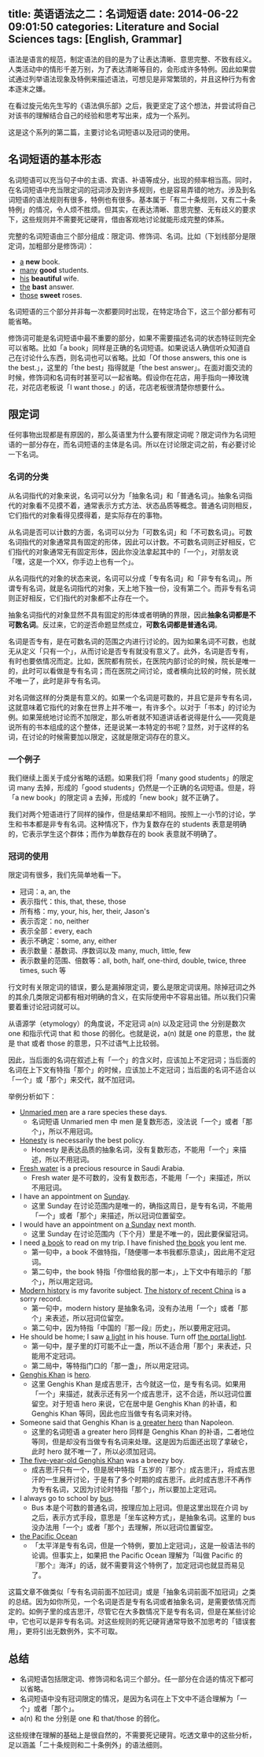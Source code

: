 title: 英语语法之二：名词短语
date: 2014-06-22 09:01:50
categories: Literature and Social Sciences
tags: [English, Grammar]
---

语法是语言的规范，制定语法的目的是为了让表达清晰、意思完整、不致有歧义。人类活动中的情形千差万别，为了表达清晰等目的，会形成许多特例。因此如果尝试通过列举语法现象及特例来描述语法，可想见是非常繁琐的，并且这种行为有舍本逐末之嫌。

在看过旋元佑先生写的《语法俱乐部》之后，我更坚定了这个想法，并尝试将自己对该书的理解结合自己的经验和思考写出来，成为一个系列。

这是这个系列的第二篇，主要讨论名词短语以及冠词的使用。

## 名词短语的基本形态

名词短语可以充当句子中的主语、宾语、补语等成分，出现的频率相当高。同时，在名词短语中充当限定词的冠词涉及到许多规则，也是容易弄错的地方。涉及到名词短语的语法规则有很多，特例也有很多。基本属于「有二十条规则，又有二十条特例」的情况，令人烦不胜烦。但其实，在表达清晰、意思完整、无有歧义的要求下，这些规则并不需要死记硬背，借由客观地讨论就能形成完整的体系。

<!--more-->

完整的名词短语由三个部分组成：限定词、修饰词、名词。比如（下划线部分是限定词，加粗部分是修饰词）：

* <u>a</u> **new** book.
* <u>many</u> **good** students.
* <u>his</u> **beautiful** wife.
* <u>the</u> **bast** answer.
* <u>those</u> **sweet** roses.

名词短语的三个部分并非每一次都要同时出现，在特定场合下，这三个部分都有可能省略。

修饰词可能是名词短语中最不重要的部分，如果不需要描述名词的状态特征则完全可以省略。比如「a book」同样是正确的名词短语。如果说话人确信听众知道自己在讨论什么东西，则名词也可以省略。比如「Of those answers, this one is the best.」，这里的「the best」指得就是「the best answer」。在面对面交流的时候，修饰词和名词有时甚至可以一起省略。假设你在花店，用手指向一捧玫瑰花，对花店老板说「I want those.」的话，花店老板很清楚你想要什么。

## 限定词

任何事物出现都是有原因的，那么英语里为什么要有限定词呢？限定词作为名词短语的一部分存在，而名词短语的主体是名词。所以在讨论限定词之前，有必要讨论一下名词。

### 名词的分类

从名词指代的对象来说，名词可以分为「抽象名词」和「普通名词」。抽象名词指代的对象看不见摸不着，通常表示方式方法、状态品质等概念。普通名词则相反，它们指代的对象看得见摸得着，是实际存在的事物。

从名词是否可以计数的方面，名词可以分为「可数名词」和「不可数名词」。可数名词指代的对象通常具有固定的形体，因此可以计数。不可数名词则正好相反，它们指代的对象通常无有固定形体，因此你没法拿起其中的「一个」，对朋友说「嘿，这是一个XX，你手边上也有一个」。

从名词指代的对象的状态来说，名词可以分成「专有名词」和「非专有名词」。所谓专有名词，就是名词指代的对象，天上地下独一份，没有第二个。而非专有名词则正好相反，它们指代的对象都不止存在一个。

抽象名词指代的对象显然不具有固定的形体或者明确的界限，因此**抽象名词都是不可数名词**。反过来，它的逆否命题显然成立，**可数名词都是普通名词**。

名词是否专有，是在可数名词的范围之内进行讨论的。因为如果名词不可数，也就无从定义「只有一个」，从而讨论是否专有就没有意义了。此外，名词是否专有，有时也要依情况而定。比如，医院都有院长，在医院内部讨论的时候，院长是唯一的，此时可以看做是专有名词；而在医院之间讨论，或者横向比较的时候，院长就不唯一了，此时是非专有名词。

对名词做这样的分类是有意义的。如果一个名词是可数的，并且它是非专有名词，这就意味着它指代的对象在世界上并不唯一，有许多个。以对于「书本」的讨论为例。如果笼统地讨论而不加限定，那么听者就不知道讲话者说得是什么——究竟是说所有的书本组成的这个整体，还是说某一本特定的书呢？显然，对于这样的名词，在讨论的时候需要加以限定，这就是限定词存在的意义。

### 一个例子

我们继续上面关于成分省略的话题。如果我们将「many good students」的限定词 many 去掉，形成的「good students」仍然是一个正确的名词短语。但是，将「a new book」的限定词 a 去掉，形成的「new book」就不正确了。

我们对两个短语进行了同样的操作，但是结果却不相同。按照上一小节的讨论，学生和书本都是非专有名词。这种情况下，作为复数存在的 students 表意是明确的，它表示学生这个群体；而作为单数存在的 book 表意就不明确了。

### 冠词的使用

限定词有很多，我们先简单地看一下。

* 冠词：a, an, the
* 表示指代：this, that, these, those
* 所有格：my, your, his, her, their, Jason's
* 表示否定：no, neither
* 表示全部：every, each
* 表示不确定：some, any, either
* 表示数量：基数词、序数词以及 many, much, little, few
* 表示数量的范围、倍数等：all, both, half, one-third, double, twice, three times, such 等

行文时有关限定词的错误，要么是漏掉限定词，要么是限定词误用。除掉冠词之外的其余几类限定词都有相对明确的含义，在实际使用中不容易出错。所以我们只需要着重讨论冠词就可以。

从语源学（etymology）的角度说，不定冠词 a(n) 以及定冠词 the 分别是数次 one 和指示代词 that 和 those 的弱化。也就是说，a(n) 就是 one 的意思，the 就是 that 或者 those 的意思，只不过语气上比较弱。

因此，当后面的名词在叙述上有「一个」的含义时，应该加上不定冠词；当后面的名词在上下文有特指「那个」的时候，应该加上不定冠词；当后面的名词不适合以「一个」或「那个」来交代，就不加冠词。

举例分析如下：

* <u>Unmaried men</u> are a rare species these days.
  * 名词短语 Unmaried men 中 men 是复数形态，没法说「一个」或者「那个」，所以不用冠词。
* <u>Honesty</u> is necessarily the best policy.
  * Honesty 是表达品质的抽象名词，没有复数形态，不能用「一个」来描述，所以不用冠词。
* <u>Fresh water</u> is a precious resource in Saudi Arabia.
  * Fresh water 是不可数的，没有复数形态，不能用「一个」来描述，所以不用冠词。
* I have an appointment on <u>Sunday</u>.
  * 这里 Sunday 在讨论范围内是唯一的，确指这周日，是专有名词，不能用「一个」或者「那个」来描述，所以冠词位置留空。
* I would have an appointment on <u>a Sunday</u> next month.
  * 这里 Sunday 在讨论范围内（下个月）里是不唯一的，因此要保留冠词。
* I need <u>a book</u> to read on my trip. I have finished <u>the book</u> you lent me.
  * 第一句中，a book 不做特指，「随便哪一本书我都乐意读」，因此用不定冠词。
  * 第二句中，the book 特指「你借给我的那一本」，上下文中有暗示的「那个」，所以用定冠词。
* <u>Modern history</u> is my favorite subject. <u>The history of recent China</u> is a sorry record.
  * 第一句中，modern history 是抽象名词，没有办法用「一个」或者「那个」来表述，所以冠词位留空。
  * 第二句中，因为特指「中国的『那一段』历史」，所以要用定冠词。
* He should be home; I saw <u>a light</u> in his house. Turn off <u>the portal light</u>.
  * 第一句中，屋子里的灯可能不止一盏，所以不适合用「那个」来表述，只能用不定冠词。
  * 第二局中，等特指门口的「那一盏」，所以用定冠词。
* <u>Genghis Khan</u> is <u>hero</u>.
  * 这里 Genghis Khan 是成吉思汗，古今就这一位，是专有名词。如果用「一个」来描述，就表示还有另一个成吉思汗，这不合适，所以冠词位置留空。对于短语 hero 来说，它在居中是 Genghis Khan 的补语，和 Genghis Khan 等同，因此也应当做专有名词来对待。
* Someone said that Genghis Khan is <u>a greater hero</u> than Napoleon.
  * 这里的名词短语 a greater hero 同样是 Genghis Khan 的补语，二者地位等同，但是却没有当做专有名词来处理。这是因为后面还出现了拿破仑，此时 hero 就不唯一了，所以必须加冠词。
* <u>The five-year-old Genghis Khan</u> was a breezy boy.
  * 成吉思汗只有一个，但是居中特指「五岁的『那个』成吉思汗」，将成吉思汗的一生展开讨论，于是有了多个时期的成吉思汗。此时成吉思汗不再作为专有名词，又因为讨论时特指「那个」，所以要加上定冠词。
* I always go to school by <u>bus</u>.
  * Bus 本是个可数的普通名词，按理应加上冠词。但是这里出现在介词 by 之后，表示方式手段，意思是「坐车这种方式」，是抽象名词。这里的 bus 没办法用「一个」或者「那个」去理解，所以冠词位置留空。
* <u>the Pacific Ocean</u>
  * 「太平洋是专有名词，但是一个特例，要加上定冠词」，这是一般语法书的论调。但事实上，如果把 the Pacific Ocean 理解为「叫做 Pacific 的『那个』海洋」的话，就不需要背这个特例了，加定冠词也就显而易见了。

这篇文章不做类似「专有名词前面不加冠词」或是「抽象名词前面不加冠词」之类的总结。因为如你所见，一个名词是否是专有名词或者抽象名词，是需要依情况而定的。如例子里的成吉思汗，尽管它在大多数情况下是专有名词，但是在某些讨论中，它也可以是非专有名词。对这些规则的死记硬背通常导致不加思考的「错误套用」，更将引出无数例外，实不可取。

## 总结

* 名词短语包括限定词、修饰词和名词三个部分。任一部分在合适的情况下都可以省略。
* 名词短语中没有冠词限定的情况，是因为名词在上下文中不适合理解为「一个」或者「那个」。
* a(n) 和 the 分别是 one 和 that/those 的弱化。

这些规律在理解的基础上是很自然的，不需要死记硬背。吃透文章中的这些分析，足以涵盖「二十条规则和二十条例外」的语法细则。
